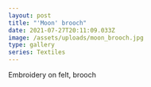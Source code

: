 ```yaml
---
layout: post
title: "'Moon' brooch"
date: 2021-07-27T20:11:09.033Z
image: /assets/uploads/moon_brooch.jpg
type: gallery
series: Textiles
---
```

Embroidery on felt, brooch